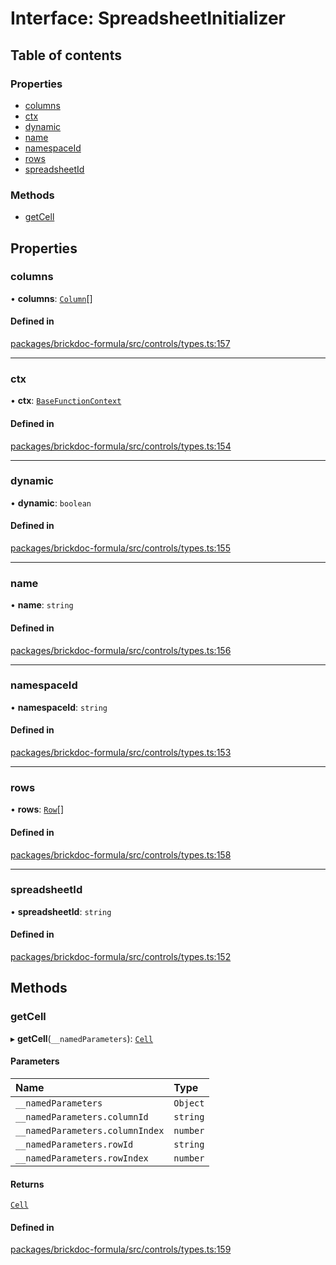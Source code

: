 # Interface: SpreadsheetInitializer

## Table of contents

### Properties

- [columns](SpreadsheetInitializer.md#columns)
- [ctx](SpreadsheetInitializer.md#ctx)
- [dynamic](SpreadsheetInitializer.md#dynamic)
- [name](SpreadsheetInitializer.md#name)
- [namespaceId](SpreadsheetInitializer.md#namespaceid)
- [rows](SpreadsheetInitializer.md#rows)
- [spreadsheetId](SpreadsheetInitializer.md#spreadsheetid)

### Methods

- [getCell](SpreadsheetInitializer.md#getcell)

## Properties

### <a id="columns" name="columns"></a> columns

• **columns**: [`Column`](Column.md)[]

#### Defined in

[packages/brickdoc-formula/src/controls/types.ts:157](https://github.com/brickdoc/brickdoc/blob/main/packages/brickdoc-formula/src/controls/types.ts#L157)

___

### <a id="ctx" name="ctx"></a> ctx

• **ctx**: [`BaseFunctionContext`](BaseFunctionContext.md)

#### Defined in

[packages/brickdoc-formula/src/controls/types.ts:154](https://github.com/brickdoc/brickdoc/blob/main/packages/brickdoc-formula/src/controls/types.ts#L154)

___

### <a id="dynamic" name="dynamic"></a> dynamic

• **dynamic**: `boolean`

#### Defined in

[packages/brickdoc-formula/src/controls/types.ts:155](https://github.com/brickdoc/brickdoc/blob/main/packages/brickdoc-formula/src/controls/types.ts#L155)

___

### <a id="name" name="name"></a> name

• **name**: `string`

#### Defined in

[packages/brickdoc-formula/src/controls/types.ts:156](https://github.com/brickdoc/brickdoc/blob/main/packages/brickdoc-formula/src/controls/types.ts#L156)

___

### <a id="namespaceid" name="namespaceid"></a> namespaceId

• **namespaceId**: `string`

#### Defined in

[packages/brickdoc-formula/src/controls/types.ts:153](https://github.com/brickdoc/brickdoc/blob/main/packages/brickdoc-formula/src/controls/types.ts#L153)

___

### <a id="rows" name="rows"></a> rows

• **rows**: [`Row`](Row.md)[]

#### Defined in

[packages/brickdoc-formula/src/controls/types.ts:158](https://github.com/brickdoc/brickdoc/blob/main/packages/brickdoc-formula/src/controls/types.ts#L158)

___

### <a id="spreadsheetid" name="spreadsheetid"></a> spreadsheetId

• **spreadsheetId**: `string`

#### Defined in

[packages/brickdoc-formula/src/controls/types.ts:152](https://github.com/brickdoc/brickdoc/blob/main/packages/brickdoc-formula/src/controls/types.ts#L152)

## Methods

### <a id="getcell" name="getcell"></a> getCell

▸ **getCell**(`__namedParameters`): [`Cell`](Cell.md)

#### Parameters

| Name | Type |
| :------ | :------ |
| `__namedParameters` | `Object` |
| `__namedParameters.columnId` | `string` |
| `__namedParameters.columnIndex` | `number` |
| `__namedParameters.rowId` | `string` |
| `__namedParameters.rowIndex` | `number` |

#### Returns

[`Cell`](Cell.md)

#### Defined in

[packages/brickdoc-formula/src/controls/types.ts:159](https://github.com/brickdoc/brickdoc/blob/main/packages/brickdoc-formula/src/controls/types.ts#L159)
